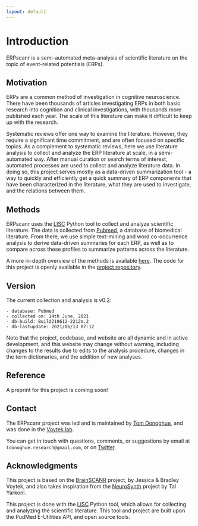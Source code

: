 ```yaml
---
layout: default
---
```


# Introduction

ERPscanr is a semi-automated meta-analysis of scientific literature on the topic of event-related potentials (ERPs).

## Motivation

ERPs are a common method of investigation in cognitive neuroscience. There have been thousands of articles investigating ERPs in both basic research into cognition and clinical investigations, with thousands more published each year. The scale of this literature can make it difficult to keep up with the research.

Systematic reviews offer one way to examine the literature. However, they require a significant time commitment, and are often focused on specific topics. As a complement to systematic reviews, here we use literature analysis to collect and analyze the ERP literature at scale, in a semi-automated way. After manual curation or search terms of interest, automated processes are used to collect and analyze literature data. In doing so, this project serves mostly as a data-driven summarization tool - a way to quickly and efficiently get a quick summary of ERP components that have been characterized in the literature, what they are used to investigate, and the relations between them.

## Methods

ERPscanr uses the [LISC](https://lisc-tools.github.io/) Python tool to collect and analyze scientific literature. The data is collected from [Pubmed](https://pubmed.ncbi.nlm.nih.gov/), a database of biomedical literature. From there, we use simple text-mining and word co-occurrence analysis to derive data-driven summaries for each ERP, as well as to compare across these profiles to summarize patterns across the literature.

A more in-depth overview of the methods is available [here](methods.html). The code for this project is openly available in the [project repository](https://github.com/ERPscanr/ERPscanr).

## Version

The current collection and analysis is v0.2:

    - database: Pubmed
	- collected on: 14th June, 2021
	- db-build: Build210612-2212m.2
	- db-lastupdate: 2021/06/13 07:12

Note that the project, codebase, and website are all dynamic and in active development, and this website may change without warning, including changes to the results due to edits to the analysis procedure, changes in the term dictionaries, and the addition of new analyses.

## Reference

A preprint for this project is coming soon!

## Contact

The ERPscanr project was led and is maintained by [Tom Donoghue](https://tomdonoghue.github.io/),
and was done in the
[Voytek lab](https://voyteklab.com/).

You can get in touch with questions, comments, or suggestions by email at `tdonoghue.research@gmail.com`, or on
[Twitter](https://twitter.com/Tomdonoghue).

## Acknowledgments

This project is based on the
[BrainSCANR](https://doi.org/10.1016/j.jneumeth.2012.04.019) project, by Jessica & Bradley Voytek, and also
takes inspiration from the [NeuroSynth](http://www.neurosynth.org) project by Tal Yarkoni.

This project is done with the [LISC](https://lisc-tools.github.io/) Python tool, which allows for collecting and analyzing the scientific literature. This tool and project are built upon the PudMed E-Utilities API, and open source tools.
